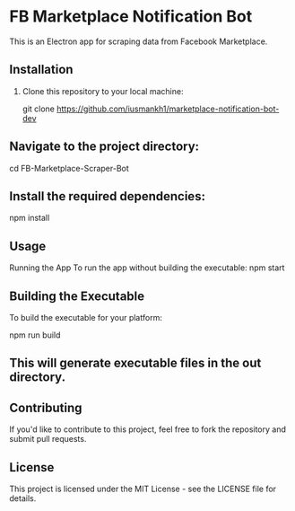 # FB Marketplace Notification Bot

This is an Electron app for scraping data from Facebook Marketplace.

## Installation

1. Clone this repository to your local machine:

  
   git clone https://github.com/iusmankh1/marketplace-notification-bot-dev


## Navigate to the project directory:
cd FB-Marketplace-Scraper-Bot

## Install the required dependencies:
npm install

## Usage
Running the App
To run the app without building the executable:
npm start

## Building the Executable
To build the executable for your platform:

npm run build


## This will generate executable files in the out directory.

## Contributing
If you'd like to contribute to this project, feel free to fork the repository and submit pull requests.

## License
This project is licensed under the MIT License - see the LICENSE file for details.



